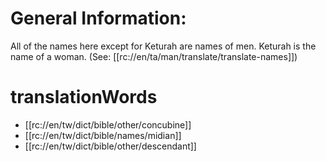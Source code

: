 # General Information:

All of the names here except for Keturah are names of men. Keturah is the name of a woman. (See: [[rc://en/ta/man/translate/translate-names]])

# translationWords

* [[rc://en/tw/dict/bible/other/concubine]]
* [[rc://en/tw/dict/bible/names/midian]]
* [[rc://en/tw/dict/bible/other/descendant]]